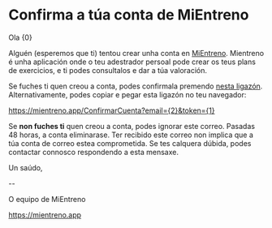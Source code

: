 # Confirma a túa conta de MiEntreno

Ola {0}

Alguén (esperemos que ti) tentou crear unha conta en [MiEntreno](https://mientreno.app). Mientreno é unha aplicación onde o teu adestrador persoal pode crear os teus plans de exercicios, e ti podes consultalos e dar a túa valoración.

Se fuches ti quen creou a conta, podes confirmala premendo [nesta ligazón](https://mientreno.app/ConfirmarCuenta?email={2}&token={1}). Alternativamente, podes copiar e pegar esta ligazón no teu navegador:

<https://mientreno.app/ConfirmarCuenta?email={2}&token={1}>

Se **non fuches ti** quen creou a conta, podes ignorar este correo. Pasadas 48 horas, a conta eliminarase. Ter recibido este correo non implica que a túa conta de correo estea comprometida. Se tes calquera dúbida, podes contactar connosco respondendo a esta mensaxe.

Un saúdo,

--

O equipo de MiEntreno

<https://mientreno.app>
